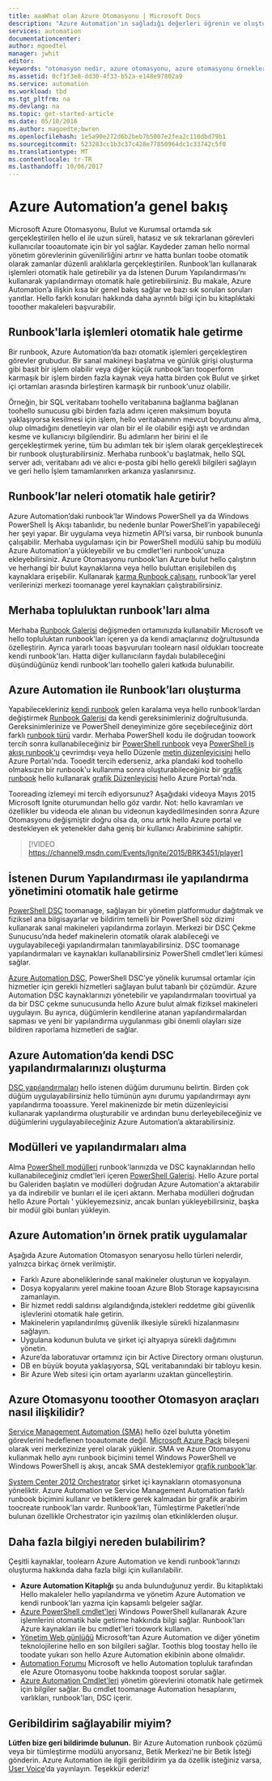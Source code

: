 ```yaml
---
title: aaaWhat olan Azure Otomasyonu | Microsoft Docs
description: "Azure Automation'ın sağladığı değerleri öğrenin ve oluşturma, runbook'ları ve Azure Automation DSC kullanmaya başlamanıza böylece toocommon soruları yanıtlar alın."
services: automation
documentationcenter: 
author: mgoedtel
manager: jwhit
editor: 
keywords: "otomasyon nedir, azure otomasyonu, azure otomasyonu örnekleri"
ms.assetid: 0cf1f3e8-dd30-4f33-b52a-e148e97802a9
ms.service: automation
ms.workload: tbd
ms.tgt_pltfrm: na
ms.devlang: na
ms.topic: get-started-article
ms.date: 05/10/2016
ms.author: magoedte;bwren
ms.openlocfilehash: 1e5a90e272d6b2beb7b5007e2fea2c110dbd79b1
ms.sourcegitcommit: 523283cc1b3c37c428e77850964dc1c33742c5f0
ms.translationtype: MT
ms.contentlocale: tr-TR
ms.lasthandoff: 10/06/2017
---
```

# <a name="azure-automation-overview"></a>Azure Automation’a genel bakış
Microsoft Azure Otomasyonu, Bulut ve Kurumsal ortamda sık gerçekleştirilen hello el ile uzun süreli, hatasız ve sık tekrarlanan görevleri kullanıcılar tooautomate için bir yol sağlar. Kaydeder zaman hello normal yönetim görevlerinin güvenilirliğini artırır ve hatta bunları toobe otomatik olarak zamanlar düzenli aralıklarla gerçekleştirilen. Runbook’ları kullanarak işlemleri otomatik hale getirebilir ya da İstenen Durum Yapılandırması’nı kullanarak yapılandırmayı otomatik hale getirebilirsiniz. Bu makale, Azure Automation’a ilişkin kısa bir genel bakış sağlar ve bazı sık sorulan soruları yanıtlar. Hello farklı konuları hakkında daha ayrıntılı bilgi için bu kitaplıktaki tooother makaleleri başvurabilir.

## <a name="automating-processes-with-runbooks"></a>Runbook'larla işlemleri otomatik hale getirme
Bir runbook, Azure Automation’da bazı otomatik işlemleri gerçekleştiren görevler grubudur. Bir sanal makineyi başlatma ve günlük girişi oluşturma gibi basit bir işlem olabilir veya diğer küçük runbook'ları tooperform karmaşık bir işlem birden fazla kaynak veya hatta birden çok Bulut ve şirket içi ortamları arasında birleştiren karmaşık bir runbook'unuz olabilir.  

Örneğin, bir SQL veritabanı toohello veritabanına bağlanma bağlanan toohello sunucusu gibi birden fazla adımı içeren maksimum boyuta yaklaşıyorsa kesilmesi için işlem, hello veritabanının mevcut boyutunu alma, olup olmadığını denetleyin var olan bir el ile olabilir eşiği aştı ve ardından kesme ve kullanıcıyı bilgilendirir. Bu adımların her birini el ile gerçekleştirmek yerine, tüm bu adımları tek bir işlem olarak gerçekleştirecek bir runbook oluşturabilirsiniz. Merhaba runbook'u başlatmak, hello SQL server adı, veritabanı adı ve alıcı e-posta gibi hello gerekli bilgileri sağlayın ve geri hello İşlem tamamlanırken arkanıza yaslanırsınız. 

## <a name="what-can-runbooks-automate"></a>Runbook’lar neleri otomatik hale getirir?
Azure Automation’daki runbook’lar Windows PowerShell ya da Windows PowerShell İş Akışı tabanlıdır, bu nedenle bunlar PowerShell’in yapabileceği her şeyi yapar. Bir uygulama veya hizmetin API’si varsa, bir runbook bununla çalışabilir. Merhaba uygulaması için bir PowerShell modülü sahip bu modülü Azure Automation'a yükleyebilir ve bu cmdlet'leri runbook'unuza ekleyebilirsiniz. Azure Otomasyonu runbook'ları Azure bulut hello çalıştırın ve herhangi bir bulut kaynaklarına veya hello buluttan erişilebilen dış kaynaklara erişebilir. Kullanarak [karma Runbook çalışanı](automation-hybrid-runbook-worker.md), runbook'lar yerel verilerinizi merkezi toomanage yerel kaynakları çalıştırabilirsiniz. 

## <a name="getting-runbooks-from-hello-community"></a>Merhaba topluluktan runbook'ları alma
Merhaba [Runbook Galerisi](automation-runbook-gallery.md#runbooks-in-runbook-gallery) değişmeden ortamınızda kullanabilir Microsoft ve hello topluluktan runbook'ları içeren ya da kendi amaçlarınız doğrultusunda özelleştirin. Ayrıca yararlı tooas başvuruları toolearn nasıl oldukları toocreate kendi runbook'ları. Hatta diğer kullanıcıların faydalı bulabileceğini düşündüğünüz kendi runbook'ları toohello galeri katkıda bulunabilir. 

## <a name="creating-runbooks-with-azure-automation"></a>Azure Automation ile Runbook’ları oluşturma
Yapabilecekleriniz [kendi runbook](automation-creating-importing-runbook.md) gelen karalama veya hello runbook'lardan değiştirmek [Runbook Galerisi](http://msdn.microsoft.com/library/azure/dn781422.aspx) da kendi gereksinimleriniz doğrultusunda. Gereksinimlerinize ve PowerShell deneyiminize göre seçebileceğiniz dört farklı [runbook türü](automation-runbook-types.md) vardır. Merhaba PowerShell kodu ile doğrudan toowork tercih sonra kullanabileceğiniz bir [PowerShell runbook](automation-runbook-types.md#powershell-runbooks) veya [PowerShell iş akışı runbook'u](automation-runbook-types.md#powershell-workflow-runbooks) çevrimdışı veya hello Düzenle [metin düzenleyicisini](http://msdn.microsoft.com/library/azure/dn879137.aspx) hello Azure Portalı'nda. Tooedit tercih ederseniz, arka plandaki kod toohello olmaksızın bir runbook'u kullanıma sonra oluşturabileceğiniz bir [grafik runbook](automation-runbook-types.md#graphical-runbooks) hello kullanarak [grafik Düzenleyicisi](automation-graphical-authoring-intro.md) hello Azure Portalı'nda. 

Tooreading izlemeyi mi tercih ediyorsunuz? Aşağıdaki videoya Mayıs 2015 Microsoft Ignite oturumundan hello göz vardır. Not: hello kavramları ve özellikler bu videoda ele alınan bu videonun kaydedilmesinden sonra Azure Otomasyonu değişmiştir doğru olsa da, onu artık hello Azure portal ve destekleyen ek yetenekler daha geniş bir kullanıcı Arabirimine sahiptir.

> [!VIDEO https://channel9.msdn.com/Events/Ignite/2015/BRK3451/player]
> 
> 

## <a name="automating-configuration-management-with-desired-state-configuration"></a>İstenen Durum Yapılandırması ile yapılandırma yönetimini otomatik hale getirme
[PowerShell DSC](https://technet.microsoft.com/library/dn249912.aspx) toomanage, sağlayan bir yönetim platformudur dağıtmak ve fiziksel ana bilgisayarlar ve bildirim temelli bir PowerShell söz dizimi kullanarak sanal makineleri yapılandırma zorlayın. Merkezi bir DSC Çekme Sunucusu’nda hedef makinelerin otomatik olarak alabileceği ve uygulayabileceği yapılandırmaları tanımlayabilirsiniz. DSC toomanage yapılandırmaları ve kaynakları kullanabilirsiniz PowerShell cmdlet'leri kümesi sağlar.  

[Azure Automation DSC](automation-dsc-overview.md), PowerShell DSC’ye yönelik kurumsal ortamlar için hizmetler için gerekli hizmetleri sağlayan bulut tabanlı bir çözümdür.  Azure Automation DSC kaynaklarınızı yönetebilir ve yapılandırmaları toovirtual ya da bir DSC çekme sunucusunda hello Azure bulut almak fiziksel makineleri uygulayın.  Bu ayrıca, düğümlerin kendilerine atanan yapılandırmalardan sapması ve yeni bir yapılandırma uygulanması gibi önemli olayları size bildiren raporlama hizmetleri de sağlar. 

## <a name="creating-your-own-dsc-configurations-with-azure-automation"></a>Azure Automation’da kendi DSC yapılandırmalarınızı oluşturma
[DSC yapılandırmaları](automation-dsc-overview.md) hello istenen düğüm durumunu belirtin.  Birden çok düğüm uygulayabilirsiniz hello tümünün aynı durumu yapılandırmayı aynı yapılandırma tooassure.  Yerel makinenizde bir metin düzenleyicisi kullanarak yapılandırma oluşturabilir ve ardından bunu derleyebileceğiniz ve düğümlerini uygulayabileceğiniz Azure Automation’a aktarabilirsiniz.

## <a name="getting-modules-and-configurations"></a>Modülleri ve yapılandırmaları alma
Alma [PowerShell modülleri](automation-runbook-gallery.md#modules-in-powershell-gallery) runbook'larınızda ve DSC kaynaklarından hello kullanabileceğiniz cmdlet'leri içeren [PowerShell Galerisi](http://www.powershellgallery.com/). Hello Azure portal bu Galeriden başlatın ve modülleri doğrudan Azure Automation'a aktarabilir ya da indirebilir ve bunları el ile içeri aktarın. Merhaba modülleri doğrudan hello Azure Portalı ' yükleyemezsiniz, ancak bunları yükleyebilirsiniz, başka bir modül gibi bunları yükleyin. 

## <a name="example-practical-applications-of-azure-automation"></a>Azure Automation’ın örnek pratik uygulamalar
Aşağıda Azure Automation Otomasyon senaryosu hello türleri nelerdir, yalnızca birkaç örnek verilmiştir. 

* Farklı Azure aboneliklerinde sanal makineler oluşturun ve kopyalayın. 
* Dosya kopyalarını yerel makine tooan Azure Blob Storage kapsayıcısına zamanlayın. 
* Bir hizmet reddi saldırısı algılandığında,istekleri reddetme gibi güvenlik işlevlerini otomatik hale getirin. 
* Makinelerin yapılandırılmış güvenlik ilkesiyle sürekli hizalanmasını sağlayın.
* Uygulana kodunun buluta ve şirket içi altyapıya sürekli dağıtımını yönetin. 
* Azure’da laboratuvar ortamınız için bir Active Directory ormanı oluşturun. 
* DB en büyük boyuta yaklaşıyorsa, SQL veritabanındaki bir tabloyu kesin. 
* Bir Azure Web sitesi için ortam ayarlarını uzaktan güncelleştirin. 

## <a name="how-does-azure-automation-relate-tooother-automation-tools"></a>Azure Otomasyonu tooother Otomasyon araçları nasıl ilişkilidir?
[Service Management Automation (SMA)](http://technet.microsoft.com/library/dn469260.aspx) hello özel bulutta yönetim görevlerini hedeflenen tooautomate değil. [Microsoft Azure Pack](https://www.microsoft.com/en-us/server-cloud/) bileşeni olarak veri merkezinize yerel olarak yüklenir. SMA ve Azure Otomasyonu kullanmak hello aynı runbook biçimini temel Windows PowerShell ve Windows PowerShell iş akışı, ancak SMA desteklemiyor [grafik runbook'lar](automation-graphical-authoring-intro.md).  

[System Center 2012 Orchestrator](http://technet.microsoft.com/library/hh237242.aspx) şirket içi kaynakların otomasyonuna yöneliktir. Azure Automation ve Service Management Automation farklı runbook biçimini kullanır ve betiklere gerek kalmadan bir grafik arabirim toocreate runbook'ları vardır. Runbook'ları, Tümleştirme Paketleri’nde bulunan özellikle Orchestrator için yazılmış olan etkinliklerden oluşur. 

## <a name="where-can-i-get-more-information"></a>Daha fazla bilgiyi nereden bulabilirim?
Çeşitli kaynaklar, toolearn Azure Automation ve kendi runbook'larınızı oluşturma hakkında daha fazla bilgi için kullanılabilir. 

* **Azure Automation Kitaplığı** şu anda bulunduğunuz yerdir. Bu kitaplıktaki Hello makaleler hello yapılandırma ve yönetim Azure Automation ve kendi runbook'ları yazma için kapsamlı belgeler sağlar. 
* [Azure PowerShell cmdlet'leri](http://msdn.microsoft.com/library/jj156055.aspx) Windows PowerShell kullanarak Azure işlemlerini otomatik hale getirme hakkında bilgi sağlar. Runbook'ları Azure kaynakları ile bu cmdlet'leri toowork kullanın. 
* [Yönetim Web günlüğü](https://azure.microsoft.com/blog/tag/azure-automation/) Microsoft'tan Azure Automation ve diğer yönetim teknolojilerine hello en son bilgileri sağlar. Toothis blog toostay hello ile toodate yukarı son hello Azure Automation ekibinin abone olmalıdır. 
* [Automation Forumu](http://go.microsoft.com/fwlink/p/?LinkId=390561) Microsoft ve hello Automation topluluk tarafından ele Azure Otomasyonu toobe hakkında toopost sorular sağlar. 
* [Azure Automation Cmdlet'leri](https://msdn.microsoft.com/library/mt244122.aspx) yönetim görevlerini otomatik hale getirmek için bilgiler sağlar. Bu cmdlet toomanage Automation hesaplarını, varlıkları, runbook'ları, DSC içerir.

## <a name="can-i-provide-feedback"></a>Geribildirim sağlayabilir miyim?
**Lütfen bize geri bildirimde bulunun.** Bir Azure Automation runbook çözümü veya bir tümleştirme modülü arıyorsanız, Betik Merkezi'ne bir Betik İsteği gönderin. Azure Automation ile ilgili geribildirim ya da özellik isteğiniz varsa, [User Voice](http://feedback.windowsazure.com/forums/34192--general-feedback)’da yayınlayın. Teşekkür ederiz! 

